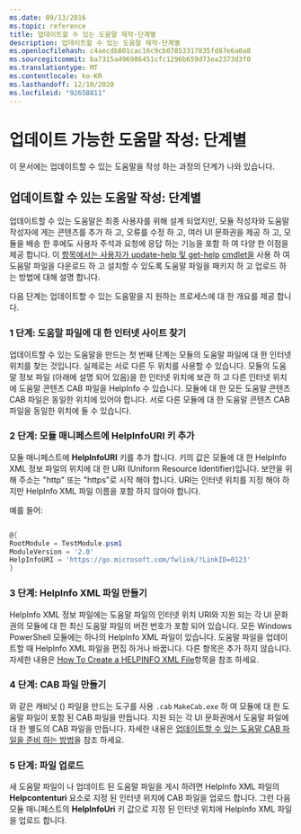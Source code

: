 ```yaml
---
ms.date: 09/13/2016
ms.topic: reference
title: 업데이트할 수 있는 도움말 제작-단계별
description: 업데이트할 수 있는 도움말 제작-단계별
ms.openlocfilehash: c4aecdb801cac16c9cb07853317835fd87e6a0a8
ms.sourcegitcommit: ba7315a496986451cfc1296b659d73ea2373d3f0
ms.translationtype: MT
ms.contentlocale: ko-KR
ms.lasthandoff: 12/10/2020
ms.locfileid: "92658811"
---
```

# <a name="updatable-help-authoring-step-by-step"></a>업데이트 가능한 도움말 작성: 단계별

이 문서에는 업데이트할 수 있는 도움말을 작성 하는 과정의 단계가 나와 있습니다.

## <a name="authoring-updatable-help-step-by-step"></a>업데이트할 수 있는 도움말 작성: 단계별

업데이트할 수 있는 도움말은 최종 사용자를 위해 설계 되었지만, 모듈 작성자와 도움말 작성자에 게는 콘텐츠를 추가 하 고, 오류를 수정 하 고, 여러 UI 문화권을 제공 하 고, 모듈을 배송 한 후에도 사용자 주석과 요청에 응답 하는 기능을 포함 하 여 다양 한 이점을 제공 합니다. 이 [항목에서는 사용자가 update-help 및 get-help](/powershell/module/Microsoft.PowerShell.Core/Update-Help) [cmdlet을](/powershell/module/Microsoft.PowerShell.Core/Save-Help) 사용 하 여 도움말 파일을 다운로드 하 고 설치할 수 있도록 도움말 파일을 패키지 하 고 업로드 하는 방법에 대해 설명 합니다.

다음 단계는 업데이트할 수 있는 도움말을 지 원하는 프로세스에 대 한 개요를 제공 합니다.

### <a name="step-1-find-an-internet-site-for-your-help-files"></a>1 단계: 도움말 파일에 대 한 인터넷 사이트 찾기

업데이트할 수 있는 도움말을 만드는 첫 번째 단계는 모듈의 도움말 파일에 대 한 인터넷 위치를 찾는 것입니다. 실제로는 서로 다른 두 위치를 사용할 수 있습니다. 모듈의 도움말 정보 파일 (아래에 설명 되어 있음)을 한 인터넷 위치에 보관 하 고 다른 인터넷 위치에 도움말 콘텐츠 CAB 파일을 HelpInfo 수 있습니다. 모듈에 대 한 모든 도움말 콘텐츠 CAB 파일은 동일한 위치에 있어야 합니다. 서로 다른 모듈에 대 한 도움말 콘텐츠 CAB 파일을 동일한 위치에 둘 수 있습니다.

### <a name="step-2-add-a-helpinfouri-key-to-your-module-manifest"></a>2 단계: 모듈 매니페스트에 HelpInfoURI 키 추가

모듈 매니페스트에 **HelpInfoURI** 키를 추가 합니다. 키의 값은 모듈에 대 한 HelpInfo XML 정보 파일의 위치에 대 한 URI (Uniform Resource Identifier)입니다. 보안을 위해 주소는 "http" 또는 "https"로 시작 해야 합니다. URI는 인터넷 위치를 지정 해야 하지만 HelpInfo XML 파일 이름을 포함 하지 않아야 합니다.

예를 들어:

```powershell

@{
RootModule = TestModule.psm1
ModuleVersion = '2.0'
HelpInfoURI = 'https://go.microsoft.com/fwlink/?LinkID=0123'
}
```

### <a name="step-3-create-a-helpinfo-xml-file"></a>3 단계: HelpInfo XML 파일 만들기

HelpInfo XML 정보 파일에는 도움말 파일의 인터넷 위치 URI와 지원 되는 각 UI 문화권의 모듈에 대 한 최신 도움말 파일의 버전 번호가 포함 되어 있습니다. 모든 Windows PowerShell 모듈에는 하나의 HelpInfo XML 파일이 있습니다. 도움말 파일을 업데이트할 때 HelpInfo XML 파일을 편집 하거나 바꿉니다. 다른 항목은 추가 하지 않습니다. 자세한 내용은 [How To Create a HELPINFO XML File](./how-to-create-a-helpinfo-xml-file.md)항목을 참조 하세요.

### <a name="step-4-create-cab-files"></a>4 단계: CAB 파일 만들기

와 같은 캐비닛 () 파일을 만드는 도구를 사용 `.cab` `MakeCab.exe` 하 여 모듈에 대 한 도움말 파일이 포함 된 CAB 파일을 만듭니다. 지원 되는 각 UI 문화권에서 도움말 파일에 대 한 별도의 CAB 파일을 만듭니다. 자세한 내용은 [업데이트할 수 있는 도움말 CAB 파일을 준비 하는 방법](./how-to-prepare-updatable-help-cab-files.md)을 참조 하세요.

### <a name="step-5-upload-your-files"></a>5 단계: 파일 업로드

새 도움말 파일이 나 업데이트 된 도움말 파일을 게시 하려면 HelpInfo XML 파일의 **Helpcontenturi** 요소로 지정 된 인터넷 위치에 CAB 파일을 업로드 합니다. 그런 다음 모듈 매니페스트의 **HelpInfoUri** 키 값으로 지정 된 인터넷 위치에 HelpInfo XML 파일을 업로드 합니다.
